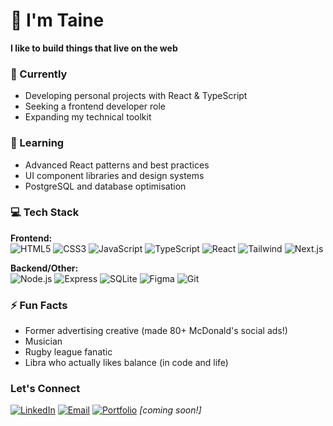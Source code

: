 # 👋 I'm Taine

**I like to build things that live on the web** 

### 🔭 Currently
- Developing personal projects with React & TypeScript
- Seeking a frontend developer role
- Expanding my technical toolkit

### 🌱 Learning
- Advanced React patterns and best practices
- UI component libraries and design systems
- PostgreSQL and database optimisation

  
### 💻 Tech Stack
**Frontend:**  
![HTML5](https://img.shields.io/badge/-HTML5-E34F26?style=flat&logo=html5&logoColor=white)
![CSS3](https://img.shields.io/badge/-CSS3-1572B6?style=flat&logo=css3&logoColor=white)
![JavaScript](https://img.shields.io/badge/-JavaScript-F7DF1E?style=flat&logo=javascript&logoColor=black)
![TypeScript](https://img.shields.io/badge/-TypeScript-3178C6?style=flat&logo=typescript&logoColor=white)
![React](https://img.shields.io/badge/-React-61DAFB?style=flat&logo=react&logoColor=black)
![Tailwind](https://img.shields.io/badge/-Tailwind_CSS-06B6D4?style=flat&logo=tailwind-css&logoColor=white)
![Next.js](https://img.shields.io/badge/-Next.js-000000?style=flat&logo=next.js&logoColor=white)

**Backend/Other:**  
![Node.js](https://img.shields.io/badge/-Node.js-339933?style=flat&logo=node.js&logoColor=white)
![Express](https://img.shields.io/badge/-Express-000000?style=flat&logo=express&logoColor=white)
![SQLite](https://img.shields.io/badge/-SQLite-003B57?style=flat&logo=sqlite&logoColor=white)
![Figma](https://img.shields.io/badge/-Figma-F24E1E?style=flat&logo=figma&logoColor=white)
![Git](https://img.shields.io/badge/-Git-F05032?style=flat&logo=git&logoColor=white)

### ⚡ Fun Facts
- Former advertising creative (made 80+ McDonald's social ads!)
- Musician
- Rugby league fanatic
- Libra who actually likes balance (in code and life)

### Let's Connect
[![LinkedIn](https://img.shields.io/badge/-LinkedIn-0A66C2?style=flat&logo=linkedin&logoColor=white)](https://linkedin.com/in/taine-buchan)
[![Email](https://img.shields.io/badge/-Email-D14836?style=flat&logo=gmail&logoColor=white)](mailto:tainebuchanwork@gmail.com)
[![Portfolio](https://img.shields.io/badge/-Portfolio-FF7139?style=flat&logo=firefox&logoColor=white)](https://yourportfolio.com) *[coming soon!]*

